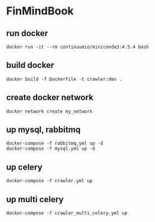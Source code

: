 # FinMindBook

## run docker
    docker run -it --rm continuumio/miniconda3:4.5.4 bash

## build docker
    docker build -f Dockerfile -t crawler:dev .

## create docker network
    docker network create my_network

## up mysql, rabbitmq
    docker-compose -f rabbitmq.yml up -d
    docker-compose -f mysql.yml up -d

## up celery
    docker-compose -f crawler.yml up

## up multi celery
    docker-compose -f crawler_multi_celery.yml up
